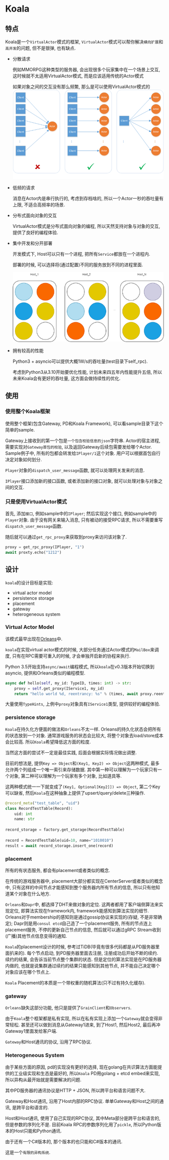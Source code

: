 # Koala

## 特点

Koala是一个`VirtualActor`模式的框架, `VirtualActor`模式可以帮你解决`横向扩展`和`高并发`的问题, 但不是银弹, 也有缺点.

* 分散请求
  
  例如MMORPG这种类型的服务器, 会出现很多个玩家集中在一个场景上交互, 这时候就不太适用VirtualActor模式, 而是应该适用传统的Actor模式

  如果对象之间的交互没有那么频繁, 那么是可以使用VirtualActor模式的
  ![分散请求](pic/actors_background_communication.png)

* 低频的请求
  
  消息在Actor内是串行执行的, 考虑到存档啥的, 所以一个Actor一秒的吞吐量有上限, 不适合高频率的场景.

* 分布式面向对象的交互
  
  VirtualActor模式是分布式面向对象的编程, 所以天然支持对象与对象的交互, 提供了良好的编程体验.

* 集中开发和分开部署
  
  开发模式下, Host可以只有一个进程, 把所有`Service`都放在一个进程内.

  部署的时候, 可以选择将(通过配置)不同的服务放到不同的进程里面.

  ![混合模式](pic/hosts_1.png)

* 拥有较高的性能
  
  Python3 + asyncio可以提供大概1W/s的吞吐量(test目录下self_rpc).

  考虑到Python3从3.10开始要优化性能, 计划未来四五年内性能提升五倍, 所以未来Koala会有更好的吞吐量, 这方面会做持续性的优化.


## 使用 

### 使用整个Koala框架

使用整个框架(包含Gateway, PD和Koala Framework), 可以看sample目录下这个简单的sample.

Gateway上接收到的第一个包是`一个包含校验信息的json`字符串. Actor的宿主进程, 需要实现对`Gateway首包的校验`, 以及返回Gateway后续包需要发给哪个Actor. Sample例子中, 所有的包都会转发给`IPlayer/1`这个对象. 用户可以根据首包自行决定对象如何划分.

`Player`对象的`dispatch_user_message`函数, 就可以处理网关发来的消息.

`IPlayer`接口添加新的接口函数, 或者添加新的接口对象, 就可以处理对象与对象之间的交互.

### 只是使用VirtualActor模式

首先, 添加`接口`, 例如sample中的`IPlayer`; 然后实现这个接口, 例如sample中的`Player`对象. 由于没有网关来输入消息, 只有被动的接受RPC请求, 所以不需要重写`dispatch_user_message`函数.

随后就可以通过`get_rpc_proxy`来获取到proxy来访问该对象了.
```python
proxy = get_rpc_proxy(IPlayer, "1")
await proxty.echo("1212")
```

## 设计
`koala`的设计目标是实现:

* virtual actor model
* persistence storage
* placement
* gateway
* heterogeneous system


### Virtual Actor Model

该模式最早出现在[Orleans](https://www.microsoft.com/en-us/research/project/orleans-virtual-actors/)中.

`koala`在实现virtual actor模式的时候, 大部分任务通过Actor模式的`MailBox`来调度, 只有在RPC需要可重入的时候, 才会单独开启新的协程来执行.

Python 3.5开始支持`async/await`编程模式, 所以`koala`在v0.3版本开始切换到asyncio, 提供和Orleans类似的编程模型.

```python
async def hello(self, my_id: TypeID, times: int) -> str:
    proxy = self.get_proxy(IService1, my_id)
    return "hello world %d, reentrancy: %s" % (times, await proxy.reentrancy())
```

大量使用`TypeHints`, 上例中`proxy`对象具有`IService1`类型, 提供较好的编程体验.

### persistence storage

`Koala`在持久化方便面的做法和`Orleans`不太一样. Orleans的持久化状态会把所有的状态放到一个对象. 通常游戏服务的状态会比较大, 将整个对象去load/store成本会比较高. 所以`Koala`希望降低这方面的粒度.

当然这方面的尝试不一定是最佳实践, 后面会根据实际情况做出调整.

目前的想法是, 提供`Key => Object`和`(Key1, Key2) => Object`这两种模式, 最多允许两个列组成一个唯一索引来存储数据. 其中第一种可以理解为一个玩家只有一个对象, 第二种可以理解为一个玩家有多个对象, 比如道具等.

这两种模式统一一下就变成了`(Key1, Optional[Key2]]) => Object`, 第二个Key可以缺省, 然后`Koala`在这种抽象上提供了upsert/query/delete三种操作.

```python
@record_meta("test_table", "uid")
class RecordTestTable(Record):
    uid: int
    name: str

record_storage = factory.get_storage(RecordTestTable)

record = RecordTestTable(uid=10, name="1010010")
result = await record_storage.insert_one(record)
```

### placement

所有的有状态服务, 都会有placement或者类似的概念.

在传统的游戏服务器中, placement大部分都实现在CenterServer或者类似的概念中, 只有这样的中间节点才能感知到整个服务器内所有节点的信息, 所以只有他知道某个对象在什么地方.

`Orleans`和`Dapr`中, 都选择了DHT来做对象的定位. 这两者都用了客户端侧算法来实现定位, 即算法实现在framework内, framework能感知到算法实现的细节. Orleans对于membership的感知则是通过gossip协议来实现的(存疑, 不是非常确定); Dapr则是用`consul etcd`自己造了一个placement服务, 所有的节点连上placement服务, 不停的更新自己节点的信息, 然后就可以通过gRPC Stream收到(广播)其他节点信息变得的通知.

`Koala`的placement设计的时候, 参考过TiDB(毕竟有很多代码都是从PD服务器里面扒来的). 每个节点启动, 到PD服务器里面去注册, 注册成功后开始不断的续约. 续约的结果, 会告诉当前节点整个集群的状态. 但是定位的算法实现是在PD服务器内做的, 也就是说集群通过续约的结果只能感知到其他节点, 并不能自己决定哪个对象应该在哪个节点上.

`Koala` Placement的本质是一个带权重的随机算法(只不过有持久化缓存).

### gateway

`Orleans`缺失这部分功能, 他只是提供了`GrainClient`和`Observers`.

由于`Koala`整个框架都是私有实现, 所以在私有实现上添加一个`Gateway`就会变得非常轻松. 甚至还可以做到消息从Gateway1进来, 到了Host1, 然后Host2, 最后再冲Gateway1里面发给客户端.

`Gateway`和Host通讯的协议, 沿用了RPC协议.

### Heterogeneous System

由于某些方面的原因, pd的实现没有更好的选择, 现在golang在共识算法方面能提供的工业级实现和生态是最好的, 所以`Koala` PD用golang + etcd embed来实现, 所以异构从最开始就是需要解决的问题.

其中PD服务器的通讯协议是HTTP + JSON, 所以跨平台和语言问题不大.

Gateway和Host通讯, 沿用了Host内部的RPC协议. 单单Gateway和Host之间的通讯, 是跨平台和语言的.

Host和Host通讯, 使用了自己实现的RPC协议, 其中Meta部分是跨平台和语言的, 但是参数的序列化不是. 目前Koala RPC的参数序列化用了`pickle`, 所以Python版本的Host只能和Python通讯.

由于还有一个C#版本的, 那个版本的也只能和C#版本的通讯.

这是一个`有限的异构系统`.


